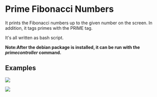 # Prime Fibonacci Numbers

It prints the Fibonacci numbers up to the given number on the screen. In addition, it tags primes with the PRIME tag.

It's all written as bash script.

**Note:After the debian package is installed, it can be run with the *primecontroller* command.**

## Examples

![](https://github.com/zekiahmetbayar/primeFibonacciNumbers/blob/main/img/prime1.PNG)

![](https://github.com/zekiahmetbayar/primeFibonacciNumbers/blob/main/img/prime2.PNG)
